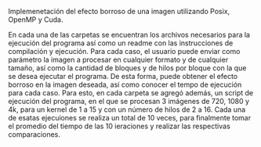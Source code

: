 Implemenetación del efecto borroso de una imagen utilizando Posix, OpenMP y Cuda.

En cada una de las carpetas se encuentran los archivos necesarios para la ejecución del programa así como un readme con las instrucciones de compilación y ejecución.
Para cada caso, el usuario puede enviar como parámetro la imagen a procesar en cualquier formato y de cualquier tamaño, así como la cantidad de bloques  y de hilos por bloque con la que se desea ejecutar el programa.
De esta forma, puede obtener el efecto borroso en la imagen deseada, así como conocer el tempo de ejecución para cada caso. Para esto, en cada carpeta se agregó además, un script de ejecución del programa, en el que se procesan 3 imágenes de 720, 1080 y 4k, para un kernel de 1 a 15 y con un número de hilos de 2 a 16.
Cada una de esatas ejecuiones se realiza un total de 10 veces, para finalmente tomar el promedio del tiempo de las 10 ieraciones y realizar las respectivas comparaciones.
